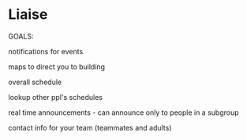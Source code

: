 # Liaise

GOALS:

notifications for events

maps to direct you to building

overall schedule

lookup other ppl's schedules

real time announcements - can announce only to people in a subgroup

contact info for your team (teammates and adults)
